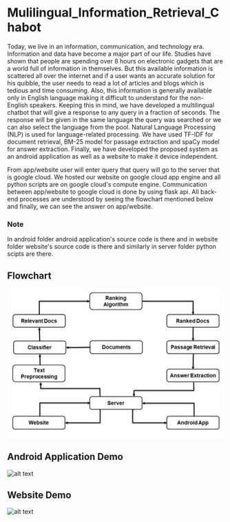 # **Mulilingual_Information_Retrieval_Chabot**
Today, we live in an information, communication, and technology era. Information and data have become a major part of our life. Studies have shown that people are spending over 8 hours on electronic gadgets that are a world full of information in themselves. But this available information is scattered all over the internet and if a user wants an accurate solution for his quibble, the user needs to read a lot of articles and blogs which is tedious and time consuming. Also, this information is generally available only in English language making it difficult to understand for the non-English speakers. Keeping this in mind, we have developed a multilingual chatbot that will give a response to any query in a fraction of seconds. The response will be given in the same language the query was searched or we can also select the language from the pool. Natural Language Processing (NLP) is used for language-related processing. We have used TF-IDF for document retrieval, BM-25 model for passage extraction and spaCy model for answer extraction. Finally, we have developed the proposed system as an android application as well as a website to make it device independent.

From app/website user will enter query that query will go to the server that is google cloud. We hosted our website on google cloud app engine and all python scripts are on google cloud's compute engine. Communication between app/website to google cloud is done by using flask api. All back-end processes are understood by seeing the flowchart mentioned below and finally, we can see the answer on app/website.

### **Note**
In android folder android application's source code is there and in website folder website's source code is there and similarly in server folder python scipts are there. 
 

## **Flowchart**
![alt text](https://github.com/Sameer-Karoshi/Multilingual-Information-Retrieval-Chatbot/blob/master/Flowchart.JPG)

## **Android Application Demo**

![alt text](https://github.com/Sameer-Karoshi/Multilingual-Information-Retrieval-Chatbot/blob/master/android-demo.gif)

## **Website Demo**

![alt text](https://github.com/Sameer-Karoshi/Multilingual-Information-Retrieval-Chatbot/blob/master/website-demo.gif)

